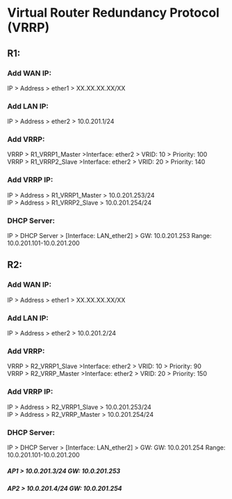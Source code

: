 # Virtual Router Redundancy Protocol (VRRP)
## R1:
### Add WAN IP:
IP > Address > ether1 > XX.XX.XX.XX/XX
### Add LAN IP: 
IP > Address > ether2 > 10.0.201.1/24

### Add VRRP:
VRRP > R1_VRRP1_Master >Interface: ether2 > VRID: 10 > Priority: 100\
VRRP > R1_VRRP2_Slave >Interface: ether2 > VRID: 20 > Priority: 140
### Add VRRP IP:
IP > Address > R1_VRRP1_Master > 10.0.201.253/24\
IP > Address > R1_VRRP2_Slave > 10.0.201.254/24

### DHCP Server:
IP > DHCP Server > [Interface: LAN_ether2] > GW: 10.0.201.253 Range: 10.0.201.101-10.0.201.200



## R2:
### Add WAN IP:
IP > Address > ether1 > XX.XX.XX.XX/XX
### Add LAN IP: 
IP > Address > ether2 > 10.0.201.2/24

### Add VRRP:
VRRP > R2_VRRP1_Slave >Interface: ether2 > VRID: 10 > Priority: 90\
VRRP > R2_VRRP_Master >Interface: ether2 > VRID: 20 > Priority: 150
### Add VRRP IP:
IP > Address > R2_VRRP1_Slave > 10.0.201.253/24\
IP > Address > R2_VRRP_Master > 10.0.201.254/24
### DHCP Server:
IP > DHCP Server > [Interface: LAN_ether2] > GW: GW: 10.0.201.254 Range: 10.0.201.101-10.0.201.200


##### AP1 > 10.0.201.3/24 GW: 10.0.201.253
##### AP2 > 10.0.201.4/24 GW: 10.0.201.254 
